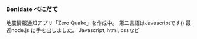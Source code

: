 ### Benidate べにだて

地震情報通知アプリ「Zero Quake」を作成中。
第二言語はJavascriptです() 最近node.js に手を出しました。
Javascript, html, cssなど

<!--
**0Quake/0quake** is a ✨ _special_ ✨ repository because its `README.md` (this file) appears on your GitHub profile.

Here are some ideas to get you started:

- 🔭 I’m currently working on ...
- 🌱 I’m currently learning ...
- 👯 I’m looking to collaborate on ...
- 🤔 I’m looking for help with ...
- 💬 Ask me about ...
- 📫 How to reach me: ...
- 😄 Pronouns: ...
- ⚡ Fun fact: ...
-->
